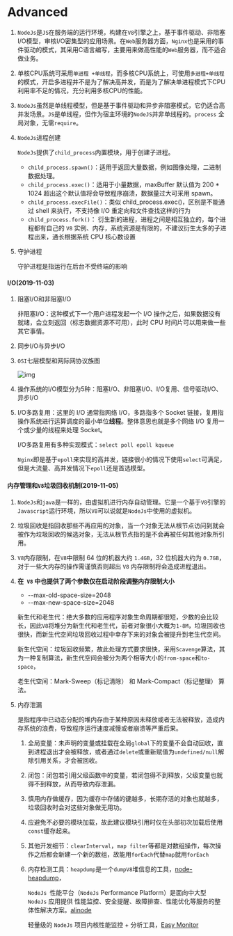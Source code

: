 # Advanced

1. `NodeJs`是`JS`在服务端的运行环境，构建在`V8`引擎之上，基于事件驱动、非阻塞I/O模型，审核I/O密集型的应用场景。在`Web`服务器方面，`Nginx`也是采用的事件驱动的模式，其采用C语言编写，主要用来做高性能的`Web`服务器，而不适合做业务。

2. 单核CPU系统可采用`单进程 +单线程`，而多核CPU系统上，可使用`多进程+单线程`的模式，开启多进程并不是为了解决高并发，而是为了解决单进程模式下CPU利用率不足的情况，充分利用多核CPU的性能。

3. `NodeJs`虽然是单线程模型，但是基于事件驱动和异步非阻塞模式，它仍适合高并发场景。`JS`是单线程，但作为宿主环境的`NodeJS`并非单线程的。`process` 全局对象，无需`require`。

4. `NodeJs`进程创建

   `NodeJs`提供了`child_process`内置模块，用于创建子进程。

   - `child_process.spawn()`：适用于返回大量数据，例如图像处理，二进制数据处理。
   - `child_process.exec()`：适用于小量数据，maxBuffer 默认值为 200 * 1024 超出这个默认值将会导致程序崩溃，数据量过大可采用 spawn。
   - `child_process.execFile()`：类似 child_process.exec()，区别是不能通过 shell 来执行，不支持像 I/O 重定向和文件查找这样的行为
   - `child_process.fork()`： 衍生新的进程，进程之间是相互独立的，每个进程都有自己的 `V8` 实例、内存，系统资源是有限的，不建议衍生太多的子进程出来，通长根据系统 CPU 核心数设置

5. 守护进程

   守护进程是指运行在后台不受终端的影响

#### I/O(2019-11-03)

1. 阻塞I/O和非阻塞I/O

   非阻塞I/O：这种模式下一个用户进程发起一个 I/O 操作之后，如果数据没有就绪，会立刻返回（标志数据资源不可用），此时 CPU 时间片可以用来做一些其它事情。

2. 同步I/O与异步I/O

3. `OSI`七层模型和网际网协议族图

   ![img](https://www.nodejs.red/nodejs/img/IO_%E7%94%A8%E6%88%B7%E4%B8%8E%E5%86%85%E6%A0%B8%E7%A9%BA%E9%97%B4_OSI.png)

4. 操作系统的I/O模型分为5种：阻塞I/O、非阻塞I/O、I/O复用、信号驱动I/O、异步I/O

5. I/O多路复用：这里的 I/O 通常指网络 I/O，多路指多个 Socket 链接，复用指操作系统进行运算调度的最小单位**线程**。整体意思也就是多个网络 I/O 复用一个或少量的线程来处理 Socket。

   I/O多路复用有多种实现模式：`select poll epoll kqueue`

   `Nginx`即是基于`epoll`来实现的高并发，链接很小的情况下使用`select`可满足，但是大流量、高并发情况下`epoll`还是首选模型。

#### 内存管理和`V8`垃圾回收机制(2019-11-05)

1. `NodeJs`和`java`是一样的，由虚拟机进行内存自动管理。它是一个基于`V8`引擎的`Javascript`运行环境，所以`V8`可以说就是`NodeJs`中使用的虚拟机。

2. 垃圾回收是指回收那些不再应用的对象，当一个对象无法从根节点访问到就会被作为垃圾回收的候选对象，无法从根节点指的是不会再被任何其他对象所引用。

3. `V8`内存限制，在` V8 `中限制 64 位的机器大约 `1.4GB`，32 位机器大约为 `0.7GB`，对于一些大内存的操作需谨慎否则超出 `V8` 内存限制将会造成进程退出。

4. **在` V8` 中也提供了两个参数仅在启动阶段调整内存限制大小**
   - --max-old-space-size=2048
   - --max-new-space-size=2048

   新生代和老生代：绝大多数的应用程序对象生命周期都很短，少数的会比较长，因此`V8`将堆分为新生代和老生代，前者对象很小大概为`1-8M`，垃圾回收也很快，而新生代空间垃圾回收过程中幸存下来的对象会被提升到老生代空间。

   新生代空间：垃圾回收频繁，故此处理方式要求很快，采用`Scavenge`算法，其为一种复制算法，新生代空间会被分为两个相等大小的`from-space`和`to-space`，

   老生代空间：Mark-Sweep（标记清除） 和 Mark-Compact（标记整理） 算法。

5. 内存泄漏

   是指程序中已动态分配的堆内存由于某种原因未释放或者无法被释放，造成内存系统的浪费，导致程序运行速度减慢或者崩溃等严重后果。

   1. 全局变量：未声明的变量或挂载在全局`global`下的变量不会自动回收，直到进程退出才会被释放，或者通过`delete`或重新赋值为`undefined/null`解除引用关系，才会被回收。

   2. 闭包：闭包若引用父级函数中的变量，若闭包得不到释放，父级变量也就得不到释放，从而导致内存泄漏。

   3. 慎用内存做缓存，因为缓存中存储的键越多，长期存活的对象也就越多，垃圾回收时会对这些对象做无用功。

   4. 应避免不必要的模块加载，故此建议模块引用时仅在头部初次加载后使用`const`缓存起来。

   5. 其他开发细节：`clearInterval`，`map filter`等都是对数组操作，每次操作之后都会新建一个新的数组，故能用`forEach`代替`map`就用`forEach`

   6. 内存检测工具：`heapdump`是一个`dumpV8`堆信息的工具，[node-heapdump](https://github.com/bnoordhuis/node-heapdump)，

      `NodeJs `性能平台（`NodeJs` Performance Platform）是面向中大型` NodeJs` 应用提供 性能监控、安全提醒、故障排查、性能优化等服务的整体性解决方案。[alinode](https://www.aliyun.com/product/nodejs)

      轻量级的 `NodeJs` 项目内核性能监控 + 分析工具，[Easy Monitor](https://github.com/hyj1991/easy-monitor)


